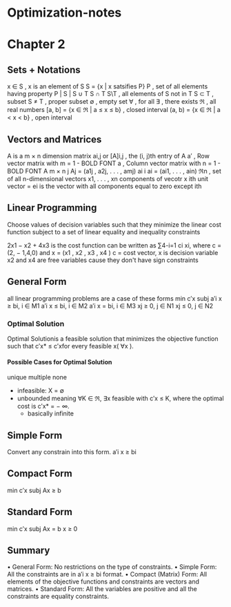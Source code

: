 # Optimization-notes
# Chapter 2

## Sets + Notations
x ∈ S  ,  x is an element of S
S = {x | x satsifies P} P , set of all elements having property P
| S | 
S ∪ T 
S ∩ T 
S\T , all elements of S not in T
S ⊂ T  , subset
S ≠ T  , proper subset
∅ , empty set
∀ , for all
∃ , there exists
ℜ , all real numbers
[a, b] = {x ∈ ℜ | a ≤ x ≤ b} , closed interval
(a, b) = {x ∈ ℜ | a < x < b} , open interval

## Vectors and Matrices
A is a m × n dimension matrix
ai,j or [A]i,j   , the (i, j)th entry of A
a′ , Row vector  matrix with m = 1 - BOLD FONT
a  ,  Column vector  matrix with n = 1 - BOLD FONT
A m × n j Aj = (a1j , a2j, . . . , amj)
ai i ai = (ai1, . . . , ain)
ℜn , set of all n-dimensional vectors
x1, . . . , xn components of vecotr x
ith unit vector = ei is the vector with all components equal to zero except ith 

## Linear Programming
Choose values of decision variables such that they minimize the linear cost function
subject to a set of linear equality and inequality constraints

2x1 − x2 + 4x3 is the cost function 
can be written as ∑4-i=1 ci xi, where c = (2, − 1,4,0) and x = (x1 , x2 , x3 , x4 )
c = cost vector, x is decision variable
x2 and x4 are free variables cause they don't have sign constraints

## General Form
all linear programming problems are a case of these forms
min c′x
subj a′i x ≥ bi, i ∈ M1
a′i x ≤ bi, i ∈ M2
a′i x = bi, i ∈ M3
xj ≥ 0, j ∈ N1
xj ≤ 0, j ∈ N2

### Optimal Solution
Optimal Solutionis a feasible solution that minimizes the objective function such that
c′x* ≤ c′xfor every feasible x( ∀x ).
#### Possible Cases for Optimal Solution
unique
multiple
none
- infeasible: X = ∅
- unbounded meaning ∀K ∈ ℜ, ∃x feasible with c′x ≤ K, where
the optimal cost is c′x* = − ∞.
    - basically infinite

## Simple Form
Convert any constrain into this form. 
a′i x ≥ bi

## Compact Form
min c′x
subj Ax ≥ b

## Standard Form
min c′x
subj Ax = b
x ≥ 0

## Summary
• General Form: No restrictions on the type of constraints.
• Simple Form: All the constraints are in a′i x ≥ bi format.
• Compact (Matrix) Form: All elements of the objective functions and constraints are
vectors and matrices.
• Standard Form: All the variables are positive and all the constraints are equality
constraints.









